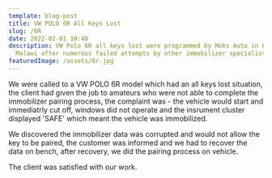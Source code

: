 ```yaml
---
template: blog-post
title: VW POLO 6R All Keys Lost
slug: /6R
date: 2022-02-01 10:40
description: VW Polo 6R all keys lost were programmed by Moks Auto in Blantyre,
  Malawi after numerous failed attempts by other immobilizer specialists
featuredImage: /assets/6r.jpg
---
```

We were called to a VW POLO 6R model which had an all keys lost situation, the client had given the job to amateurs who were not able to complete the immobilizer pairing process, the complaint was - the vehicle would start and immediatrly cut off, windows did not operate and the insrument cluster displayed 'SAFE' which meant the vehicle was immobilized.

We discovered the immobilizer data was corrupted and would not allow the key to be paired, the customer was informed and we had to recover the data on bench, after recovery, we did the pairing process on vehicle.

The client was satisfied with our work.